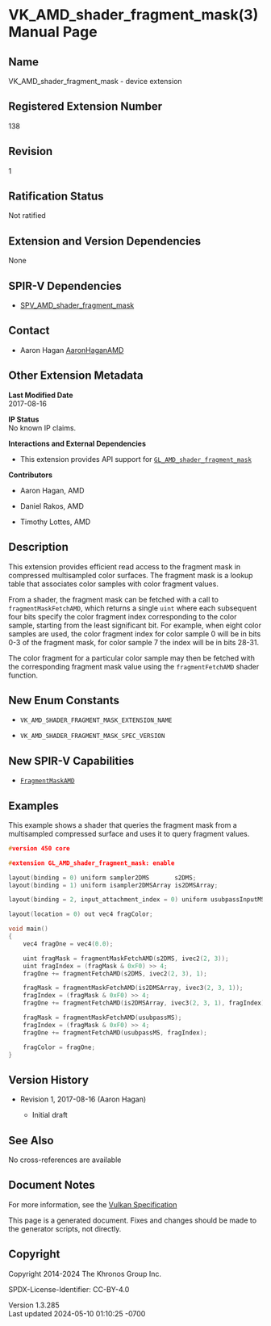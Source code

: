 # VK_AMD_shader_fragment_mask(3) Manual Page

## Name

VK_AMD_shader_fragment_mask - device extension



## <a href="#_registered_extension_number" class="anchor"></a>Registered Extension Number

138

## <a href="#_revision" class="anchor"></a>Revision

1

## <a href="#_ratification_status" class="anchor"></a>Ratification Status

Not ratified

## <a href="#_extension_and_version_dependencies" class="anchor"></a>Extension and Version Dependencies

None

## <a href="#_spir_v_dependencies" class="anchor"></a>SPIR-V Dependencies

- [SPV_AMD_shader_fragment_mask](https://htmlpreview.github.io/?https://github.com/KhronosGroup/SPIRV-Registry/blob/main/extensions/AMD/SPV_AMD_shader_fragment_mask.html)

## <a href="#_contact" class="anchor"></a>Contact

- Aaron Hagan <a
  href="https://github.com/KhronosGroup/Vulkan-Docs/issues/new?body=%5BVK_AMD_shader_fragment_mask%5D%20@AaronHaganAMD%0A*Here%20describe%20the%20issue%20or%20question%20you%20have%20about%20the%20VK_AMD_shader_fragment_mask%20extension*"
  target="_blank" rel="nofollow noopener"><em></em>AaronHaganAMD</a>

## <a href="#_other_extension_metadata" class="anchor"></a>Other Extension Metadata

**Last Modified Date**  
2017-08-16

**IP Status**  
No known IP claims.

**Interactions and External Dependencies**  
- This extension provides API support for
  [`GL_AMD_shader_fragment_mask`](https://github.com/KhronosGroup/GLSL/blob/main/extensions/amd/GL_AMD_shader_fragment_mask.txt)

**Contributors**  
- Aaron Hagan, AMD

- Daniel Rakos, AMD

- Timothy Lottes, AMD

## <a href="#_description" class="anchor"></a>Description

This extension provides efficient read access to the fragment mask in
compressed multisampled color surfaces. The fragment mask is a lookup
table that associates color samples with color fragment values.

From a shader, the fragment mask can be fetched with a call to
`fragmentMaskFetchAMD`, which returns a single `uint` where each
subsequent four bits specify the color fragment index corresponding to
the color sample, starting from the least significant bit. For example,
when eight color samples are used, the color fragment index for color
sample 0 will be in bits 0-3 of the fragment mask, for color sample 7
the index will be in bits 28-31.

The color fragment for a particular color sample may then be fetched
with the corresponding fragment mask value using the `fragmentFetchAMD`
shader function.

## <a href="#_new_enum_constants" class="anchor"></a>New Enum Constants

- `VK_AMD_SHADER_FRAGMENT_MASK_EXTENSION_NAME`

- `VK_AMD_SHADER_FRAGMENT_MASK_SPEC_VERSION`

## <a href="#_new_spir_v_capabilities" class="anchor"></a>New SPIR-V Capabilities

- <a
  href="https://registry.khronos.org/vulkan/specs/1.3-extensions/html/vkspec.html#spirvenv-capabilities-table-FragmentMaskAMD"
  target="_blank" rel="noopener"><code>FragmentMaskAMD</code></a>

## <a href="#_examples" class="anchor"></a>Examples

This example shows a shader that queries the fragment mask from a
multisampled compressed surface and uses it to query fragment values.

``` c
#version 450 core

#extension GL_AMD_shader_fragment_mask: enable

layout(binding = 0) uniform sampler2DMS       s2DMS;
layout(binding = 1) uniform isampler2DMSArray is2DMSArray;

layout(binding = 2, input_attachment_index = 0) uniform usubpassInputMS usubpassMS;

layout(location = 0) out vec4 fragColor;

void main()
{
    vec4 fragOne = vec4(0.0);

    uint fragMask = fragmentMaskFetchAMD(s2DMS, ivec2(2, 3));
    uint fragIndex = (fragMask & 0xF0) >> 4;
    fragOne += fragmentFetchAMD(s2DMS, ivec2(2, 3), 1);

    fragMask = fragmentMaskFetchAMD(is2DMSArray, ivec3(2, 3, 1));
    fragIndex = (fragMask & 0xF0) >> 4;
    fragOne += fragmentFetchAMD(is2DMSArray, ivec3(2, 3, 1), fragIndex);

    fragMask = fragmentMaskFetchAMD(usubpassMS);
    fragIndex = (fragMask & 0xF0) >> 4;
    fragOne += fragmentFetchAMD(usubpassMS, fragIndex);

    fragColor = fragOne;
}
```

## <a href="#_version_history" class="anchor"></a>Version History

- Revision 1, 2017-08-16 (Aaron Hagan)

  - Initial draft

## <a href="#_see_also" class="anchor"></a>See Also

No cross-references are available

## <a href="#_document_notes" class="anchor"></a>Document Notes

For more information, see the <a
href="https://registry.khronos.org/vulkan/specs/1.3-extensions/html/vkspec.html#VK_AMD_shader_fragment_mask"
target="_blank" rel="noopener">Vulkan Specification</a>

This page is a generated document. Fixes and changes should be made to
the generator scripts, not directly.

## <a href="#_copyright" class="anchor"></a>Copyright

Copyright 2014-2024 The Khronos Group Inc.

SPDX-License-Identifier: CC-BY-4.0

Version 1.3.285  
Last updated 2024-05-10 01:10:25 -0700
